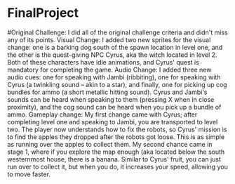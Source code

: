 # FinalProject

#Original Challenge:
I did all of the original challenge criteria and didn't miss any of its points.
Visual Change:
I added two new sprites for the visual change: one is a barking dog south of the spawn location in level one, and the other is the quest-giving NPC Cyrus, aka the witch located in level 2. Both of these characters have idle animations, and Cyrus' quest is mandatory for completing the game.
Audio Change:
I added three new audio cues: one for speaking with Jambi (ribbiting), one for speaking with Cyrus (a twinkling sound – akin to a star), and finally, one for picking up cog bundles for ammo (a short metallic hitting sound). Cyrus and Jambi's sounds can be heard when speaking to them (pressing X when in close proximity), and the cog sound can be heard when you pick up a bundle of ammo.
Gameplay change:
My first change came with Cyrus; after completing level one and speaking to Jambi, you are transported to level two. The player now understands how to fix the robots, so Cyrus' mission is to find the apples they dropped after the robots got loose. This is as simple as running over the apples to collect them.
My second chance came in stage 1, where if you explore the map enough (aka located below the south westernmost house, there is a banana. Similar to Cyrus' fruit, you can just run over to collect it, but when you do, it increases your speed, allowing you to move faster.

